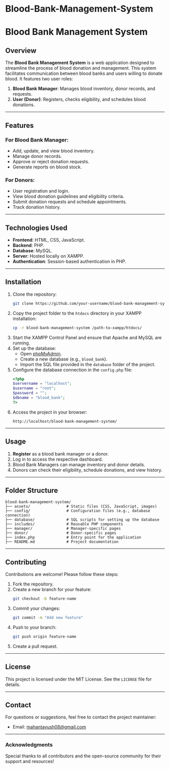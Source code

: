 # Blood-Bank-Management-System
# Blood Bank Management System

## Overview
The **Blood Bank Management System** is a web application designed to streamline the process of blood donation and management. This system facilitates communication between blood banks and users willing to donate blood. It features two user roles:

1. **Blood Bank Manager**: Manages blood inventory, donor records, and requests.
2. **User (Donor)**: Registers, checks eligibility, and schedules blood donations.

---

## Features
### For Blood Bank Manager:
- Add, update, and view blood inventory.
- Manage donor records.
- Approve or reject donation requests.
- Generate reports on blood stock.

### For Donors:
- User registration and login.
- View blood donation guidelines and eligibility criteria.
- Submit donation requests and schedule appointments.
- Track donation history.

---

## Technologies Used
- **Frontend**: HTML, CSS, JavaScript.
- **Backend**: PHP.
- **Database**: MySQL.
- **Server**: Hosted locally on XAMPP.
- **Authentication**: Session-based authentication in PHP.

---

## Installation
1. Clone the repository:
    ```bash
    git clone https://github.com/your-username/blood-bank-management-system.git
    ```
2. Copy the project folder to the `htdocs` directory in your XAMPP installation:
    ```bash
    cp -r blood-bank-management-system /path-to-xampp/htdocs/
    ```
3. Start the XAMPP Control Panel and ensure that Apache and MySQL are running.
4. Set up the database:
    - Open [phpMyAdmin](http://localhost/phpmyadmin/).
    - Create a new database (e.g., `blood_bank`).
    - Import the SQL file provided in the `database` folder of the project.
5. Configure the database connection in the `config.php` file:
    ```php
    <?php
    $servername = "localhost";
    $username = "root";
    $password = "";
    $dbname = "blood_bank";
    ?>
    ```
6. Access the project in your browser:
    ```
    http://localhost/blood-bank-management-system/
    ```

---

## Usage
1. **Register** as a blood bank manager or a donor.
2. Log in to access the respective dashboard.
3. Blood Bank Managers can manage inventory and donor details.
4. Donors can check their eligibility, schedule donations, and view history.

---

## Folder Structure
```plaintext
blood-bank-management-system/
├── assets/                # Static files (CSS, JavaScript, images)
├── config/                # Configuration files (e.g., database connection)
├── database/              # SQL scripts for setting up the database
├── includes/              # Reusable PHP components
├── manager/               # Manager-specific pages
├── donor/                 # Donor-specific pages
├── index.php              # Entry point for the application
├── README.md              # Project documentation
```

---

## Contributing
Contributions are welcome! Please follow these steps:
1. Fork the repository.
2. Create a new branch for your feature:
    ```bash
    git checkout -b feature-name
    ```
3. Commit your changes:
    ```bash
    git commit -m "Add new feature"
    ```
4. Push to your branch:
    ```bash
    git push origin feature-name
    ```
5. Create a pull request.

---

## License
This project is licensed under the MIT License. See the `LICENSE` file for details.

---

## Contact
For questions or suggestions, feel free to contact the project maintainer:
- Email: mahantayush08@gmail.com

---

### Acknowledgments
Special thanks to all contributors and the open-source community for their support and resources!
